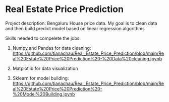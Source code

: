 # Real Estate Price Prediction

Project description: Bengaluru House price data. My goal is to clean data and then build predict model based on linear regression algorithms

Skills needed to compelete the jobs:
1. Numpy and Pandas for data cleaning: https://github.com/tianachau/Real_Estate_Price_Prediction/blob/main/Real%20Estate%20Price%20Prediction%20-%20Data%20cleaning.ipynb

2. Matplotlib for data visualization

3. Sklearn for model building: https://github.com/tianachau/Real_Estate_Price_Prediction/blob/main/Real%20Estate%20Price%20Prediction%20-%20Model%20Building.ipynb
